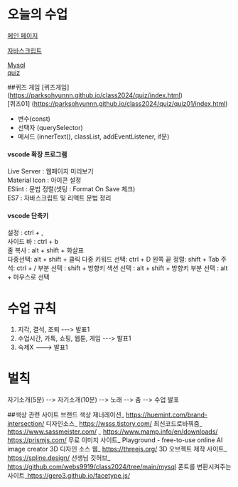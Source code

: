 # 오늘의 수업
[메인 페이지](https://parksohyunnn.github.io/class2024/)     

[자바스크립트](https://parksohyunnn.github.io/class2024/javascript/index.html)   

[Mysql](https://parksohyunnn.github.io/class2024/mysql/index.html)   
[quiz](https://parksohyunnn.github.io/class2024/quiz/index.html) 

##퀴즈 게임
[퀴즈게임] (https://parksohyunnn.github.io/class2024/quiz/index.html)   
[퀴즈01] (https://parksohyunnn.github.io/class2024/quiz/quiz01/index.html)   
- 변수(const)
- 선택자 (querySelector)
- 메서드 (innerText(), classList, addEventListener, if문)

#### vscode 확장 프로그램
Live Server : 웹페이지 미리보기   
Material Icon : 아이콘 설정   
ESlint : 문법 정렬(셋팅 : Format On Save 체크)   
ES7 : 자바스크립트 및 리액트 문법 정리   

#### vscode 단축키
설정 : ctrl + ,   
사이드 바 : ctrl + b   
줄 복사 : alt + shift + 화살표   
다중선택: alt + shift + 클릭
다중 키워드 선택: ctrl + D
왼쪽 끝 정렬: shift + Tab
주석: ctrl + /
부분 선택 : shift + 방향키
색션 선택 : alt + shift + 방향키
부분 선택 : alt + 마우스로 선택


# 수업 규칙
1. 지각, 결석, 조퇴 ---> 발표1
2. 수업시간, 카톡, 쇼핑, 웹툰, 게임 ---> 발표1 
3. 숙제X ---> 발표1

# 벌칙
자기소개(5분) --> 자기소개(10분) --> 노래 --> 춤 --> 수업 발표

##색상 관련 사이트
브랜드 색상 제너레이션_ https://huemint.com/brand-intersection/
디자인소스_ https://wsss.tistory.com/
최신코드로바꿔줌_ https://www.sassmeister.com/
_ https://www.mamp.info/en/downloads/
https://prismjs.com/
무료 이미지 사이트_ Playground - free-to-use online AI image creator
3D 디자인 소스 웹_ https://threejs.org/
3D 오브젝트 제작 사이트_ https://spline.design/
선생님 깃허브_ https://github.com/webs9919/class2024/tree/main/mysql
폰트를 변환시켜주는 사이트_https://gero3.github.io/facetype.js/